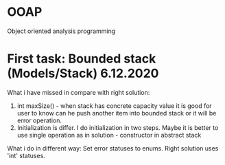 # OOAP
Object oriented analysis programming

# First task: Bounded stack (Models/Stack) 6.12.2020

What i have missed in compare with right solution: 
1) int maxSize() - when stack has concrete capacity value it is good for user to know can he push another item into bounded stack or it will be error operation.
2) Initialization is differ. I do initialization in two steps. Maybe it is better to use single operation as in solution - constructor in abstract stack 

What i do in different way:
Set error statuses to enums. Right solution uses 'int' statuses. 


